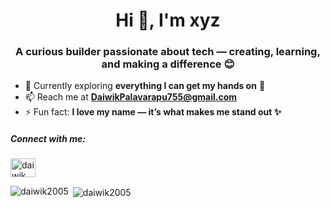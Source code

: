 <h1 align="center">Hi 👋, I'm xyz</h1>
<h3 align="center">A curious builder passionate about tech — creating, learning, and making a difference 😊</h3>

- 🌱 Currently exploring **everything I can get my hands on** 🚀  
- 📫 Reach me at **DaiwikPalavarapu755@gmail.com**  
- ⚡ Fun fact: **I love my name — it’s what makes me stand out ✨**  

<h5 align="left">Connect with me:</h5>
<p align="left">
<a href="https://linkedin.com/in/daiwik palavarapu" target="blank"><img align="center" src="https://raw.githubusercontent.com/rahuldkjain/github-profile-readme-generator/master/src/images/icons/Social/linked-in-alt.svg" alt="daiwik palavarapu" height="30" width="40" /></a>
</p>

<p><img align="left" src="https://github-readme-stats.vercel.app/api/top-langs?username=daiwik2005&show_icons=true&locale=en&layout=compact" alt="daiwik2005" /></p>

<p>&nbsp;<img align="center" src="https://github-readme-stats.vercel.app/api?username=daiwik2005&show_icons=true&locale=en" alt="daiwik2005" /></p>

